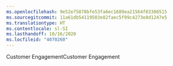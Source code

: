 ```yaml
---
ms.openlocfilehash: 9e52e75878bfe53fa6ec1689ea21564f03386515
ms.sourcegitcommit: 11a61db54119503e82faec5f99c4273e8d1247e5
ms.translationtype: HT
ms.contentlocale: sl-SI
ms.lasthandoff: 10/16/2020
ms.locfileid: "4070260"
---
```

<span data-ttu-id="a483a-101">Customer Engagement</span><span class="sxs-lookup"><span data-stu-id="a483a-101">Customer Engagement</span></span>